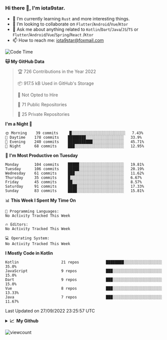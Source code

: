### Hi there 👋, I'm iota9star.

- 🌱 I’m currently learning `Rust` and more interesting things.
- 👯 I’m looking to collaborate on `Flutter`/`Android`/`Vue`/`Ktor`
- 💬 Ask me about anything related to `Kotlin`/`Dart`/`Java`/`JS`/`TS` or `Flutter`/`Android`/`Vue`/`Spring`/`React`
  /`Ktor`
- 📫 How to reach me: [iota9star@foxmail.com](iota9star@foxmail.com)



<!--START_SECTION:waka-->
![Code Time](http://img.shields.io/badge/Code%20Time-3%2C090%20hrs%2054%20mins-blue)

**🐱 My GitHub Data** 

> 🏆 726 Contributions in the Year 2022
 > 
> 📦 917.5 kB Used in GitHub's Storage 
 > 
> 🚫 Not Opted to Hire
 > 
> 📜 71 Public Repositories 
 > 
> 🔑 25 Private Repositories  
 > 
**I'm a Night 🦉** 

```text
🌞 Morning    39 commits     █░░░░░░░░░░░░░░░░░░░░░░░░   7.43% 
🌆 Daytime    178 commits    ████████░░░░░░░░░░░░░░░░░   33.9% 
🌃 Evening    240 commits    ███████████░░░░░░░░░░░░░░   45.71% 
🌙 Night      68 commits     ███░░░░░░░░░░░░░░░░░░░░░░   12.95%

```
📅 **I'm Most Productive on Tuesday** 

```text
Monday       104 commits    █████░░░░░░░░░░░░░░░░░░░░   19.81% 
Tuesday      106 commits    █████░░░░░░░░░░░░░░░░░░░░   20.19% 
Wednesday    61 commits     ███░░░░░░░░░░░░░░░░░░░░░░   11.62% 
Thursday     35 commits     █░░░░░░░░░░░░░░░░░░░░░░░░   6.67% 
Friday       45 commits     ██░░░░░░░░░░░░░░░░░░░░░░░   8.57% 
Saturday     91 commits     ████░░░░░░░░░░░░░░░░░░░░░   17.33% 
Sunday       83 commits     ████░░░░░░░░░░░░░░░░░░░░░   15.81%

```


📊 **This Week I Spent My Time On** 

```text
💬 Programming Languages: 
No Activity Tracked This Week

🔥 Editors: 
No Activity Tracked This Week

💻 Operating System: 
No Activity Tracked This Week

```

**I Mostly Code in Kotlin** 

```text
Kotlin                   21 repos            ████████░░░░░░░░░░░░░░░░░   35.0% 
JavaScript               9 repos             ███░░░░░░░░░░░░░░░░░░░░░░   15.0% 
Dart                     9 repos             ███░░░░░░░░░░░░░░░░░░░░░░   15.0% 
Vue                      8 repos             ███░░░░░░░░░░░░░░░░░░░░░░   13.33% 
Java                     7 repos             ███░░░░░░░░░░░░░░░░░░░░░░   11.67%

```



 Last Updated on 27/09/2022 23:25:57 UTC
<!--END_SECTION:waka-->

<details>
  <summary><b>📈&nbsp;&nbsp;My Github</b></summary>
  <br>
  <img src='https://github-profile-trophy.vercel.app/?username=iota9star'>
  <img src='https://bad-apple-github-readme.vercel.app/api?show_bg=1&username=iota9star&hide_title=true'>
  <img src='http://cr-skills-chart-widget.azurewebsites.net/api/api?username=iota9star'>
</details>


![viewcount](https://count.getloli.com/get/@iota9star?theme=rule34)
